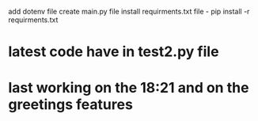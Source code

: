 add dotenv file
create main.py file
install requirments.txt file - pip install -r requirments.txt

# latest code have in test2.py file

# last working on the 18:21 and on the greetings features 
